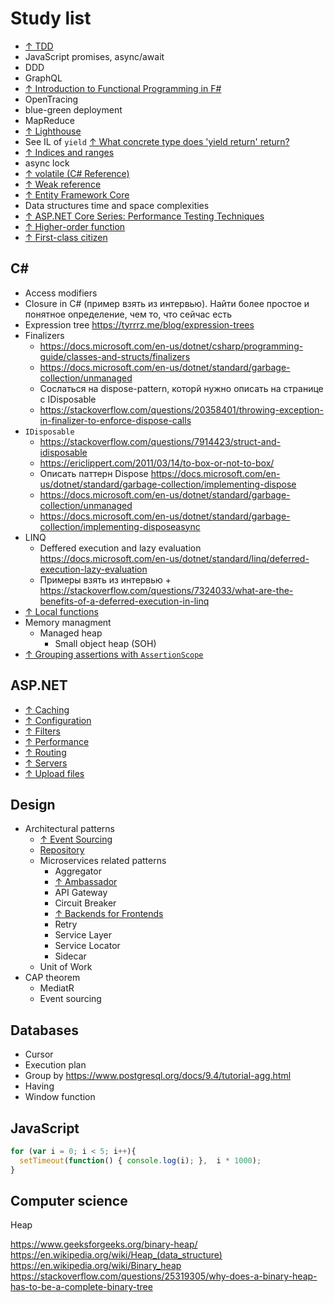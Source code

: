 # Study list

- [↑ TDD](https://www.youtube.com/watch?v=a7BvGBT0gFw)
- JavaScript promises, async/await
- DDD
- GraphQL
- [↑ Introduction to Functional Programming in F#](https://docs.microsoft.com/en-us/dotnet/fsharp/introduction-to-functional-programming/)
- OpenTracing
- blue-green deployment
- MapReduce
- [↑ Lighthouse](https://developers.google.com/web/tools/lighthouse)
- See IL of `yield` [↑ What concrete type does 'yield return' return?](https://stackoverflow.com/questions/3454395/what-concrete-type-does-yield-return-return)
- [↑ Indices and ranges](https://docs.microsoft.com/en-us/dotnet/csharp/whats-new/csharp-8#indices-and-ranges)
- async lock
- [↑ volatile (C# Reference)](https://docs.microsoft.com/en-us/dotnet/csharp/language-reference/keywords/volatile)
- [↑ Weak reference](https://docs.microsoft.com/en-us/dotnet/api/system.weakreference?view=netcore-3.1)
- [↑ Entity Framework Core](https://docs.microsoft.com/en-us/ef/core/)
- Data structures time and space complexities
- [↑ ASP.NET Core Series: Performance Testing Techniques](https://www.youtube.com/watch?v=jn54CjePzs0)
- [↑ Higher-order function](https://en.wikipedia.org/wiki/Higher-order_function)
- [↑ First-class citizen](https://en.wikipedia.org/wiki/First-class_citizen)

## C#

- Access modifiers
- Closure in C# (пример взять из интервью). Найти более простое и понятное определение, чем то, что сейчас есть
- Expression tree https://tyrrrz.me/blog/expression-trees
- Finalizers
  - https://docs.microsoft.com/en-us/dotnet/csharp/programming-guide/classes-and-structs/finalizers
  - https://docs.microsoft.com/en-us/dotnet/standard/garbage-collection/unmanaged
  - Сослаться на dispose-pattern, которй нужно описать на странице с IDisposable
  - https://stackoverflow.com/questions/20358401/throwing-exception-in-finalizer-to-enforce-dispose-calls
- `IDisposable`
  - https://stackoverflow.com/questions/7914423/struct-and-idisposable
  - https://ericlippert.com/2011/03/14/to-box-or-not-to-box/
  - Описать паттерн Dispose https://docs.microsoft.com/en-us/dotnet/standard/garbage-collection/implementing-dispose
  - https://docs.microsoft.com/en-us/dotnet/standard/garbage-collection/unmanaged
  - https://docs.microsoft.com/en-us/dotnet/standard/garbage-collection/implementing-disposeasync
- LINQ
  - Deffered execution and lazy evaluation https://docs.microsoft.com/en-us/dotnet/standard/linq/deferred-execution-lazy-evaluation
  - Примеры взять из интервью + https://stackoverflow.com/questions/7324033/what-are-the-benefits-of-a-deferred-execution-in-linq
- [↑ Local functions](https://docs.microsoft.com/en-us/dotnet/csharp/programming-guide/classes-and-structs/local-functions)
- Memory managment
  - Managed heap
    - Small object heap (SOH)
- [↑ Grouping assertions with `AssertionScope`](https://ardalis.com/grouping-assertions-in-tests/)

## ASP.NET

- [↑ Caching](https://docs.microsoft.com/en-us/aspnet/core/performance/performance-best-practices)
- [↑ Configuration](https://docs.microsoft.com/en-us/aspnet/core/fundamentals/configuration)
- [↑ Filters](https://docs.microsoft.com/en-us/aspnet/core/mvc/controllers/filters)
- [↑ Performance](https://docs.microsoft.com/en-us/aspnet/core/performance/performance-best-practices)
- [↑ Routing](https://docs.microsoft.com/en-us/aspnet/core/fundamentals/routing)
- [↑ Servers](https://docs.microsoft.com/en-us/aspnet/core/fundamentals/servers)
- [↑ Upload files](https://docs.microsoft.com/en-us/aspnet/core/mvc/models/file-uploads)

## Design

- Architectural patterns
  - [↑ Event Sourcing](https://docs.microsoft.com/en-us/azure/architecture/patterns/event-sourcing)
  - [Repository](https://docs.microsoft.com/en-us/aspnet/mvc/overview/older-versions/getting-started-with-ef-5-using-mvc-4/implementing-the-repository-and-unit-of-work-patterns-in-an-asp-net-mvc-application)
  - Microservices related patterns
    - Aggregator
    - [↑ Ambassador](https://docs.microsoft.com/en-us/azure/architecture/patterns/ambassador)
    - API Gateway
    - Circuit Breaker
    - [↑ Backends for Frontends](https://microservices.io/patterns/apigateway.html)
    - Retry
    - Service Layer
    - Service Locator
    - Sidecar
  - Unit of Work
- CAP theorem
  - MediatR
  - Event sourcing

## Databases

- Cursor
- Execution plan
- Group by https://www.postgresql.org/docs/9.4/tutorial-agg.html
- Having
- Window function

## JavaScript

```js
for (var i = 0; i < 5; i++){
  setTimeout(function() { console.log(i); },  i * 1000);
}
```

## Computer science

Heap

https://www.geeksforgeeks.org/binary-heap/
https://en.wikipedia.org/wiki/Heap_(data_structure)
https://en.wikipedia.org/wiki/Binary_heap
https://stackoverflow.com/questions/25319305/why-does-a-binary-heap-has-to-be-a-complete-binary-tree

